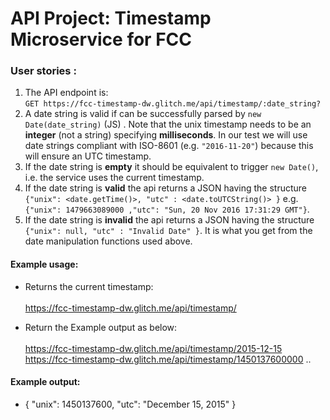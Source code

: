 # API Project: Timestamp Microservice for FCC

### User stories :

1. The API endpoint is: <br /> `GET https://fcc-timestamp-dw.glitch.me/api/timestamp/:date_string?`
2. A date string is valid if can be successfully parsed by `new Date(date_string)` (JS) . Note that the unix timestamp needs to be an **integer** (not a string) specifying **milliseconds**. In our test we will use date strings compliant with ISO-8601 (e.g. `"2016-11-20"`) because this will ensure an UTC timestamp.
3. If the date string is **empty** it should be equivalent to trigger `new Date()`, i.e. the service uses the current timestamp.
4. If the date string is **valid** the api returns a JSON having the structure
   `{"unix": <date.getTime()>, "utc" : <date.toUTCString()> }`
   e.g. `{"unix": 1479663089000 ,"utc": "Sun, 20 Nov 2016 17:31:29 GMT"}`.
5. If the date string is **invalid** the api returns a JSON having the structure `{"unix": null, "utc" : "Invalid Date" }`. It is what you get from the date manipulation functions used above.

#### Example usage:

- Returns the current timestamp: <br /><br />https://fcc-timestamp-dw.glitch.me/api/timestamp/

- Return the Example output as below: <br /><br />https://fcc-timestamp-dw.glitch.me/api/timestamp/2015-12-15<br />https://fcc-timestamp-dw.glitch.me/api/timestamp/1450137600000 ..

#### Example output:

- { "unix": 1450137600, "utc": "December 15, 2015" }
